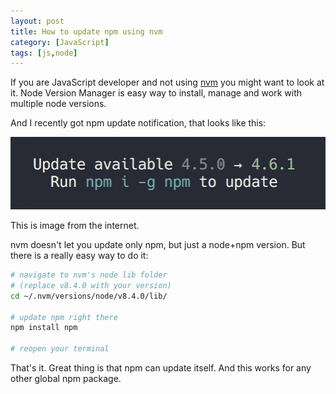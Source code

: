 ```yaml
---
layout: post
title: How to update npm using nvm
category: [JavaScript]
tags: [js,node]
---
```


If you are JavaScript developer and not using [nvm](https://github.com/creationix/nvm) you might want to look at it.
Node Version Manager is easy way to install, manage and work with multiple node versions.

And I recently got npm update notification, that looks like this:

![npm update notification](/public/img/npm-update.png)

<span class="Small">This is image from the internet.</span>

nvm doesn't let you update only npm, but just a node+npm version. But there is a really easy way to do it:

```bash
# navigate to nvm's node lib folder
# (replace v8.4.0 with your version)
cd ~/.nvm/versions/node/v8.4.0/lib/

# update npm right there
npm install npm

# reopen your terminal
```

That's it. Great thing is that npm can update itself. And this works for any other global npm package.
